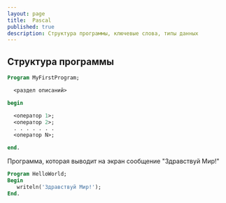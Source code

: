 ```yaml
---
layout: page
title:  Pascal
published: true
description: Структура программы, ключевые слова, типы данных
---
```


## Структура программы

~~~pascal
Program MyFirstProgram;

  <раздел описаний>

begin

  <оператор 1>;
  <оператор 2>;
  . . . . . . .
  <оператор N>;

end.
~~~

Программа, которая выводит на экран сообщение "Здравствуй Мир!"

~~~pascal
Program HelloWorld;
Begin
   writeln('Здравствуй Мир!');
End.
~~~
